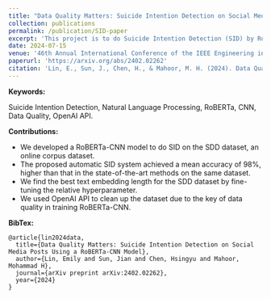 ```yaml
---
title: "Data Quality Matters: Suicide Intention Detection on Social Media Posts Using a RoBERTa-CNN Model"
collection: publications
permalink: /publication/SID-paper
excerpt: 'This project is to do Suicide Intention Detection (SID) by RoBERTa-CNN on the online corpus dataset.'
date: 2024-07-15
venue: '46th Annual International Conference of the IEEE Engineering in Medicine and Biology Society (IEEE EMBC 2024)'
paperurl: 'https://arxiv.org/abs/2402.02262'
citation: 'Lin, E., Sun, J., Chen, H., & Mahoor, M. H. (2024). Data Quality Matters: Suicide Intention Detection on Social Media Posts Using a RoBERTa-CNN Model. <i>arXiv preprint</i> arXiv:2402.02262. Accepted by IEEE EMBC 2024.'
---
```


**Keywords:** 

Suicide Intention Detection, Natural Language Processing, RoBERTa, CNN, Data Quality, OpenAI API.

**Contributions:**

- We developed a RoBERTa-CNN model to do SID on the SDD dataset, an online corpus dataset.
- The proposed automatic SID system achieved a mean accuracy of 98%, higher than that in the state-of-the-art methods on the same dataset.
- We find the best text embedding length for the SDD dataset by fine-tuning the relative hyperparameter.
- We used OpenAI API to clean up the dataset due to the key of data quality in training RoBERTa-CNN.

**BibTex:**

```{bibtex}
@article{lin2024data,
  title={Data Quality Matters: Suicide Intention Detection on Social Media Posts Using a RoBERTa-CNN Model},
  author={Lin, Emily and Sun, Jian and Chen, Hsingyu and Mahoor, Mohammad H},
  journal={arXiv preprint arXiv:2402.02262},
  year={2024}
}
```